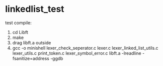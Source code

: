 # linkedlist_test

test compile:
1. cd Libft
2. make
3. drag libft.a outside
4. gcc -o minishell lexer_check_seperator.c lexer.c lexer_linked_list_utils.c lexer_utils.c print_token.c lexer_symbol_error.c libft.a -lreadline -fsanitize=address -ggdb